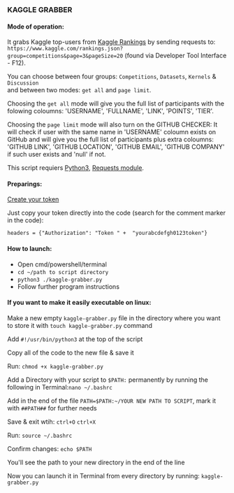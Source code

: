 ### KAGGLE GRABBER

#### Mode of operation:

It grabs Kaggle top-users from [Kaggle Rankings](https://www.kaggle.com/rankings) by sending requests to:
`https://www.kaggle.com/rankings.json?group=competitions&page=3&pageSize=20` (found via Developer Tool Interface - F12).

You can choose between four groups: `Competitions`, `Datasets`, `Kernels` & `Discussion`  
and between two modes: `get all` and `page limit`.

Choosing the `get all` mode will give you the full list of participants with the folowing coloumns: 
'USERNAME', 'FULLNAME', 'LINK', 'POINTS', 'TIER'.

Choosing the `page limit` mode will also turn on the GITHUB CHECKER: 
It will check if user with the same name in 'USERNAME' coloumn exists on GitHub and will give you the full list of participants plus extra coloumns: 'GITHUB LINK', 'GITHUB LOCATION', 'GITHUB EMAIL', 'GITHUB COMPANY' if such user exists and 'null' if not.

This script requiers [Python3](https://www.python.org/), [Requests module](https://2.python-requests.org/en/master/).

#### Preparings:

[Create your token](https://help.github.com/en/github/authenticating-to-github/creating-a-personal-access-token-for-the-command-line)

Just copy your token directly into the code (search for the comment marker in the code):

`headers = {"Authorization": "Token " +  "yourabcdefgh0123token"}`

#### How to launch:
* Open cmd/powershell/terminal
* `cd ~/path to script directory`
* `python3 ./kaggle-grabber.py`
* Follow further program instructions

#### If you want to make it easily executable on linux:
Make a new empty `kaggle-grabber.py` file in the directory where you want to store it with `touch kaggle-grabber.py` command

Add `#!/usr/bin/python3` at the top of the script

Copy all of the code to the new file & save it

Run: `chmod +x kaggle-grabber.py` 

Add a Directory with your script to `$PATH:` permanently by running the following in Terminal:`nano ~/.bashrc`

Add in the end of the file `PATH=$PATH:~/YOUR NEW PATH TO SCRIPT`, mark it with `##PATH##` for further needs

Save & exit wtih: `ctrl+O` `ctrl+X`

Run: `source ~/.bashrc`

Confirm changes: `echo $PATH`

You'll see the path to your new directory in the end of the line

Now you can launch it in Terminal from every directory by running: `kaggle-grabber.py` 

